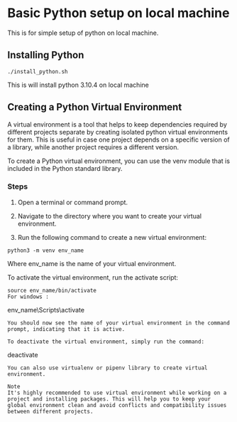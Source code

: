 # Basic Python setup on local machine

This is for simple setup of python on local machine. 

## Installing Python

```
./install_python.sh
```

This is will install python 3.10.4 on local machine


## Creating a Python Virtual Environment
A virtual environment is a tool that helps to keep dependencies required by different projects separate by creating isolated python virtual environments for them. This is useful in case one project depends on a specific version of a library, while another project requires a different version.

To create a Python virtual environment, you can use the venv module that is included in the Python standard library.


### Steps
1. Open a terminal or command prompt.

2. Navigate to the directory where you want to create your virtual environment.

3. Run the following command to create a new virtual environment:

```
python3 -m venv env_name
```
Where env_name is the name of your virtual environment.

To activate the virtual environment, run the activate script:
```
source env_name/bin/activate
For windows :

```
env_name\Scripts\activate
```
You should now see the name of your virtual environment in the command prompt, indicating that it is active.

To deactivate the virtual environment, simply run the command:

```
deactivate
```
You can also use virtualenv or pipenv library to create virtual environment.

Note
It's highly recommended to use virtual environment while working on a project and installing packages. This will help you to keep your global environment clean and avoid conflicts and compatibility issues between different projects.